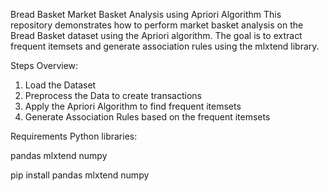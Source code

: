 Bread Basket Market Basket Analysis using Apriori Algorithm
This repository demonstrates how to perform market basket analysis on the Bread Basket dataset using the Apriori algorithm. The goal is to extract frequent itemsets and generate association rules using the mlxtend library.

Steps Overview:
1. Load the Dataset
2. Preprocess the Data to create transactions
3. Apply the Apriori Algorithm to find frequent itemsets
4. Generate Association Rules based on the frequent itemsets


Requirements
Python libraries:

pandas 
mlxtend 
numpy 

pip install pandas mlxtend numpy
